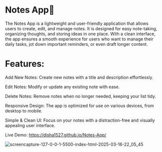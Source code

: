 <h1>Notes App📓</h1>

<p>The Notes App is a lightweight and user-friendly application that allows users to create, edit, and manage notes.
It is designed for easy note-taking, organizing thoughts, and storing ideas in one place.
With a clean interface, the app ensures a smooth experience for users who want to manage their daily tasks, jot down important reminders, 
or even draft longer content.</p>

<h1>Features:</h1>
<p>Add New Notes: Create new notes with a title and description effortlessly.
<p>Edit Notes: Modify or update any existing note with ease.</p>
<p>Delete Notes: Remove notes when no longer needed, keeping your list tidy.</p>
<p>Responsive Design: The app is optimized for use on various devices, from desktop to mobile.</p>
<p>Simple & Clean UI: Focus on your notes with a distraction-free and visually appealing user interface.</p>

Live Demo: https://disha1527.github.io/Notes-App/

![screencapture-127-0-0-1-5500-index-html-2025-03-16-22_05_45](https://github.com/user-attachments/assets/a4caaae6-54a8-4699-b2be-ac2fae4a9875)
